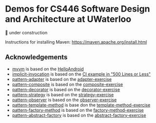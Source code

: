 # Demos for CS446 Software Design and Architecture at UWaterloo

🚧 under construction

Instructions for installing Maven: https://maven.apache.org/install.html

## Acknowledgements

- [mvvm](/mvvm/) is based on the [HelloAndroid](https://github.com/saket/HelloAndroid)
- [implicit-invocation](/implicit-invocation/) is based on the [CI example in "500 Lines or Less"](https://github.com/aosabook/500lines/tree/master/ci)
- [pattern-adapter](/pattern-adapter/) is based on the [adapter-exercise](https://github.com/smcintosh/adapter-exercise)
- [pattern-composite](/pattern-composite/) is based on the [composite-exercise](https://github.com/smcintosh/composite-exercise)
- [pattern-decorator](/pattern-decorator/) is based on the [decorator-exercise](https://github.com/smcintosh/decorator-exercise)
- [pattern-strategy](/pattern-strategy/) is based on the [strategy-exercise](https://github.com/smcintosh/strategy-exercise)
- [pattern-observer](/pattern-observer/) is based on the [observer-exercise](https://github.com/smcintosh/observer-exercise)
- [pattern-template-method](/pattern-template-method/) is base don the [template-method-exercise](https://github.com/smcintosh/template-method-exercise)
- [pattern-factory-method](/pattern-factory-method/) is based on the [factory-method-exercise](https://github.com/smcintosh/factory-method-exercise)
- [pattern-abstract-factory](/pattern-abstract-factory/) is based on the [abstract-factory-exercise](https://github.com/smcintosh/abstract-factory-exercise)

